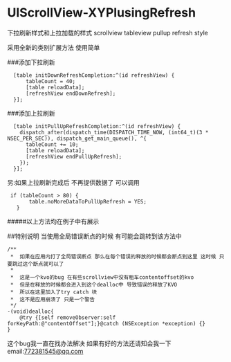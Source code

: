 # UIScrollView-XYPlusingRefresh
下拉刷新样式和上拉加载的样式 scrollview tableview pullup refresh style 

采用全新的类别扩展方法 使用简单

###添加下拉刷新

```
  [table initDownRefreshCompletion:^(id refreshView) {
      tableCount = 40;
      [table reloadData];
      [refreshView endDownRefresh];
  }];
```

###添加上拉刷新

```
  [table initPullUpRefreshCompletion:^(id refreshView) {
    dispatch_after(dispatch_time(DISPATCH_TIME_NOW, (int64_t)(3 * NSEC_PER_SEC)), dispatch_get_main_queue(), ^{
      tableCount += 10;
      [table reloadData];
      [refreshView endPullUpRefresh];
    });
  }];

```
 另:如果上拉刷新完成后 不再提供数据了 可以调用 

 ```
  if (tableCount > 80) {
        table.noMoreDataToPullUpRefresh = YES;
    }
 ```

#####以上方法均在例子中有展示

##特别说明
当使用全局错误断点的时候 有可能会跳转到该方法中 
```
/**
 *  如果在应用内打了全局错误断点 那么在每个错误的释放的时候都会断点到这里 这时候 只要跳过这个断点就可以了
 *
 *  这是一个kvo的bug 在有些scrollview中没有租车contentoffset的kvo 
 *  但是在释放的时候都会进入到这个dealloc中 导致错误的释放了KVO
 *  所以在这里加入了try catch 块
 *  这不是应用崩溃了 只是一个警告
 */
-(void)dealloc{
    @try {[self removeObserver:self forKeyPath:@"contentOffset"];}@catch (NSException *exception) {}
}

```
这个bug我一直在找办法解决
如果有好的方法还请知会我一下
email:772381545@qq.com


